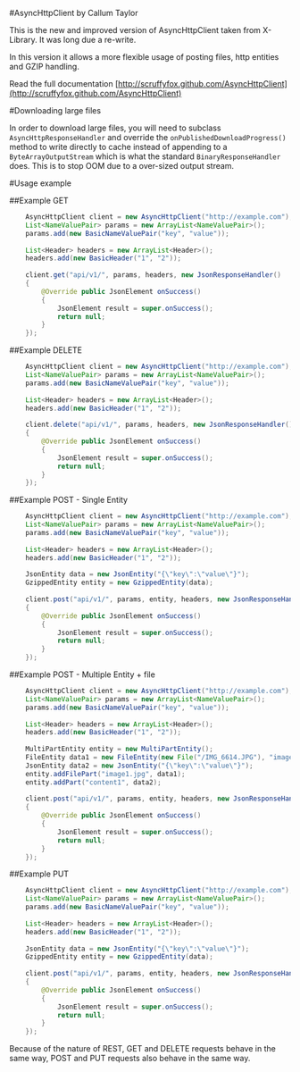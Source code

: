 #AsyncHttpClient by Callum Taylor

This is the new and improved version of AsyncHttpClient taken from X-Library. It was long due a re-write.

In this version it allows a more flexible usage of posting files, http entities and GZIP handling.

Read the full documentation [http://scruffyfox.github.com/AsyncHttpClient](http://scruffyfox.github.com/AsyncHttpClient)

#Downloading large files

In order to download large files, you will need to subclass `AsyncHttpResponseHandler` and override the `onPublishedDownloadProgress()` method to write directly to cache instead of appending to a `ByteArrayOutputStream` which is what the standard `BinaryResponseHandler` does. This is to stop OOM due to a over-sized output stream.

#Usage example

##Example GET

```java
	AsyncHttpClient client = new AsyncHttpClient("http://example.com");
	List<NameValuePair> params = new ArrayList<NameValuePair>();
	params.add(new BasicNameValuePair("key", "value"));
	
	List<Header> headers = new ArrayList<Header>();
	headers.add(new BasicHeader("1", "2"));
	
	client.get("api/v1/", params, headers, new JsonResponseHandler()
	{
		@Override public JsonElement onSuccess()
		{
			JsonElement result = super.onSuccess();
			return null;
		}
	});
```

##Example DELETE

```java
	AsyncHttpClient client = new AsyncHttpClient("http://example.com");
	List<NameValuePair> params = new ArrayList<NameValuePair>();
	params.add(new BasicNameValuePair("key", "value"));
	
	List<Header> headers = new ArrayList<Header>();
	headers.add(new BasicHeader("1", "2"));
	
	client.delete("api/v1/", params, headers, new JsonResponseHandler()
	{
		@Override public JsonElement onSuccess()
		{
			JsonElement result = super.onSuccess();
			return null;
		}
	});
```

##Example POST - Single Entity

```java
	AsyncHttpClient client = new AsyncHttpClient("http://example.com");
	List<NameValuePair> params = new ArrayList<NameValuePair>();
	params.add(new BasicNameValuePair("key", "value"));
	
	List<Header> headers = new ArrayList<Header>();
	headers.add(new BasicHeader("1", "2"));
	
	JsonEntity data = new JsonEntity("{\"key\":\"value\"}");
	GzippedEntity entity = new GzippedEntity(data);
	
	client.post("api/v1/", params, entity, headers, new JsonResponseHandler()
	{
		@Override public JsonElement onSuccess()
		{
			JsonElement result = super.onSuccess();
			return null;
		}
	});
```

##Example POST - Multiple Entity + file

```java
	AsyncHttpClient client = new AsyncHttpClient("http://example.com");
	List<NameValuePair> params = new ArrayList<NameValuePair>();
	params.add(new BasicNameValuePair("key", "value"));
	
	List<Header> headers = new ArrayList<Header>();
	headers.add(new BasicHeader("1", "2"));
	
	MultiPartEntity entity = new MultiPartEntity();
	FileEntity data1 = new FileEntity(new File("/IMG_6614.JPG"), "image/jpeg");
	JsonEntity data2 = new JsonEntity("{\"key\":\"value\"}");
	entity.addFilePart("image1.jpg", data1);
	entity.addPart("content1", data2);
	
	client.post("api/v1/", params, entity, headers, new JsonResponseHandler()
	{
		@Override public JsonElement onSuccess()
		{
			JsonElement result = super.onSuccess();
			return null;
		}
	});
```

##Example PUT

```java
	AsyncHttpClient client = new AsyncHttpClient("http://example.com");
	List<NameValuePair> params = new ArrayList<NameValuePair>();
	params.add(new BasicNameValuePair("key", "value"));
	
	List<Header> headers = new ArrayList<Header>();
	headers.add(new BasicHeader("1", "2"));
	
	JsonEntity data = new JsonEntity("{\"key\":\"value\"}");
	GzippedEntity entity = new GzippedEntity(data);
	
	client.post("api/v1/", params, entity, headers, new JsonResponseHandler()
	{
		@Override public JsonElement onSuccess()
		{
			JsonElement result = super.onSuccess();
			return null;
		}
	});
```

Because of the nature of REST, GET and DELETE requests behave in the same
way, POST and PUT requests also behave in the same way.